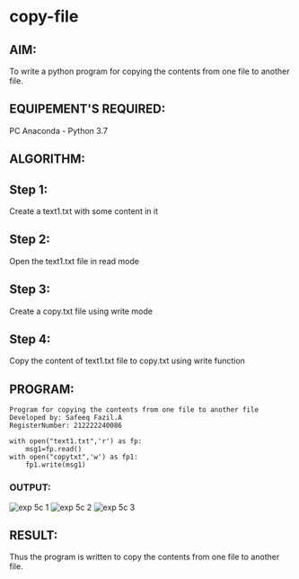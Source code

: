 # copy-file
## AIM:
To write a python program for copying the contents from one file to another file.
## EQUIPEMENT'S REQUIRED: 
PC
Anaconda - Python 3.7
## ALGORITHM: 
## Step 1:
Create a text1.txt with some content in it

## Step 2:
Open the text1.txt file in read mode

## Step 3:
Create a copy.txt file using write mode

## Step 4:
Copy the content of text1.txt file to copy.txt using write function


## PROGRAM:
```
Program for copying the contents from one file to another file
Developed by: Safeeq Fazil.A
RegisterNumber: 212222240086
```
```
with open("text1.txt",'r') as fp:
    msg1=fp.read()
with open("copytxt",'w') as fp1:
    fp1.write(msg1)
```

### OUTPUT:
![exp 5c 1](https://github.com/Safeeq-Fazil/copy-file/assets/118680361/e7e68731-5893-410d-b658-a51a23683698)
![exp 5c 2](https://github.com/Safeeq-Fazil/copy-file/assets/118680361/ba471232-7dc9-49da-b9d6-b77b6e7f28d4)
![exp 5c 3](https://github.com/Safeeq-Fazil/copy-file/assets/118680361/7b7cbfe9-ca27-4664-85c9-47e08b5560a5)



## RESULT:
Thus the program is written to copy the contents from one file to another file.
